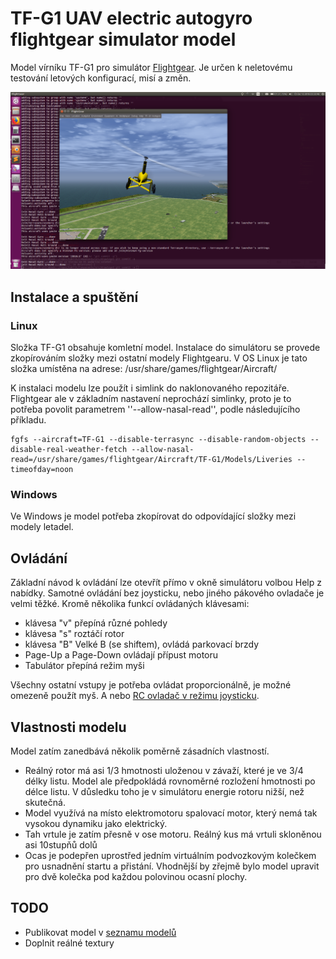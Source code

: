 # TF-G1 UAV electric autogyro flightgear simulator model

Model vírníku TF-G1 pro simulátor [Flightgear](https://home.flightgear.org/).  Je určen k neletovému testování letových konfigurací, misí a změn. 

![Flightgear simulator in action](./docs/img/fly2.png "Flightgear simulator in action")

## Instalace a spuštění

### Linux
Složka TF-G1 obsahuje komletní model. Instalace do simulátoru se provede zkopírováním složky mezi ostatní modely Flightgearu. V OS Linux je tato složka umístěna na adrese: /usr/share/games/flightgear/Aircraft/

K instalaci modelu lze použít i simlink do naklonovaného repozitáře.  Flightgear ale v základním nastavení neprochází simlinky, proto je to potřeba povolit parametrem ''--allow-nasal-read'', podle následujícího příkladu.

    fgfs --aircraft=TF-G1 --disable-terrasync --disable-random-objects --disable-real-weather-fetch --allow-nasal-read=/usr/share/games/flightgear/Aircraft/TF-G1/Models/Liveries --timeofday=noon


### Windows

Ve Windows je model potřeba zkopírovat do odpovídající složky mezi modely letadel. 


## Ovládání

Základní návod k ovládání lze otevřít přímo v okně simulátoru volbou Help z nabídky.  Samotné ovládání bez joysticku, nebo jiného pákového ovladače je velmi těžké. Kromě několika funkcí ovládaných klávesami: 

  * klávesa "v" přepíná různé pohledy
  * klávesa "s" roztáčí rotor
  * klávesa "B" Velké B (se shiftem), ovládá parkovací brzdy
  * Page-Up a Page-Down ovládají přípust motoru
  * Tabulátor přepíná režim myši

Všechny ostatní vstupy je potřeba ovládat proporcionálně, je možné omezeně použít myš.  A nebo [RC ovladač v režimu joysticku](https://opentx.gitbooks.io/manual-for-opentx-2-2/radio_joystick.html).


## Vlastnosti modelu

Model zatím zanedbává několik poměrně zásadních vlastností. 

  * Reálný rotor má asi 1/3 hmotnosti uloženou v závaží, které je ve 3/4 délky listu. Model ale předpokládá rovnoměrné rozložení hmotnosti po délce listu. V důsledku toho je v simulátoru energie rotoru nižší, než skutečná.
  * Model využívá na místo elektromotoru spalovací motor, který nemá tak vysokou dynamiku jako elektrický.
  * Tah vrtule je zatím přesně v ose motoru. Reálný kus má vrtuli skloněnou asi 10stupňů dolů
  * Ocas je podepřen uprostřed jedním virtuálním podvozkovým kolečkem pro usnadnění startu a přistání.  Vhodnější by zřejmě bylo model upravit pro dvě kolečka pod každou polovinou ocasní plochy. 


## TODO

  * Publikovat model v [seznamu modelů](http://wiki.flightgear.org/Table_of_models)
  * Doplnit reálné textury

